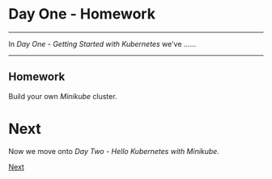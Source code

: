 # Day One - Homework

---

In _Day One - Getting Started with Kubernetes_ we've ......

---

## Homework

Build your own _Minikube_ cluster.


# Next

Now we move onto _Day Two - Hello Kubernetes with Minikube_.

[Next](../02-hello-kubernetes-with-minikube/02-01.md)